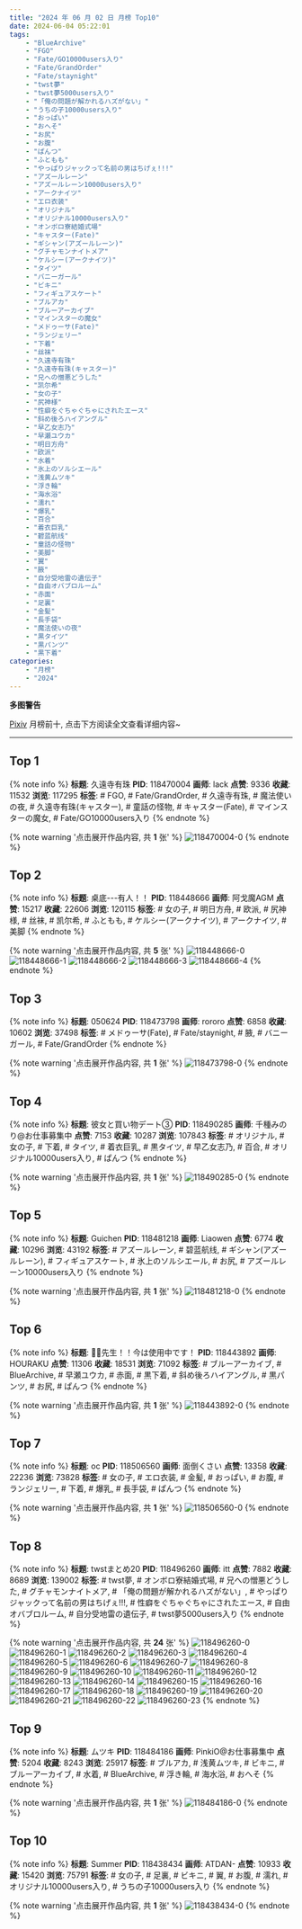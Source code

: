 ```yaml
---
title: "2024 年 06 月 02 日 月榜 Top10"
date: 2024-06-04 05:22:01
tags:
    - "BlueArchive"
    - "FGO"
    - "Fate/GO10000users入り"
    - "Fate/GrandOrder"
    - "Fate/staynight"
    - "twst夢"
    - "twst夢5000users入り"
    - "「俺の問題が解かれるハズがない」"
    - "うちの子10000users入り"
    - "おっぱい"
    - "おへそ"
    - "お尻"
    - "お腹"
    - "ぱんつ"
    - "ふともも"
    - "やっぱりジャックって名前の男はちげぇ!!!"
    - "アズールレーン"
    - "アズールレーン10000users入り"
    - "アークナイツ"
    - "エロ衣装"
    - "オリジナル"
    - "オリジナル10000users入り"
    - "オンボロ寮結婚式場"
    - "キャスター(Fate)"
    - "ギシャン(アズールレーン)"
    - "グチャモンナイトメア"
    - "ケルシー(アークナイツ)"
    - "タイツ"
    - "バニーガール"
    - "ビキニ"
    - "フィギュアスケート"
    - "ブルアカ"
    - "ブルーアーカイブ"
    - "マインスターの魔女"
    - "メドゥーサ(Fate)"
    - "ランジェリー"
    - "下着"
    - "丝袜"
    - "久遠寺有珠"
    - "久遠寺有珠(キャスター)"
    - "兄への憎悪どうした"
    - "凯尔希"
    - "女の子"
    - "尻神様"
    - "性癖をぐちゃぐちゃにされたエース"
    - "斜め後ろハイアングル"
    - "早乙女志乃"
    - "早瀬ユウカ"
    - "明日方舟"
    - "欧派"
    - "水着"
    - "氷上のソルシエール"
    - "浅黄ムツキ"
    - "浮き輪"
    - "海水浴"
    - "濡れ"
    - "爆乳"
    - "百合"
    - "着衣巨乳"
    - "碧蓝航线"
    - "童話の怪物"
    - "美脚"
    - "翼"
    - "腋"
    - "自分受地雷の遺伝子"
    - "自由オバブロルーム"
    - "赤面"
    - "足裏"
    - "金髪"
    - "長手袋"
    - "魔法使いの夜"
    - "黒タイツ"
    - "黒パンツ"
    - "黒下着"
categories:
    - "月榜"
    - "2024"
---
```


<i class="fa fa-triangle-exclamation"></i>**多图警告**<i class="fa fa-triangle-exclamation"></i>

[Pixiv](https://www.pixiv.net/) 月榜前十, 点击下方阅读全文查看详细内容~

<!-- more -->

---

## Top 1

{% note info %}
**标题**: 久遠寺有珠
**PID**: 118470004 **画师**: lack
**点赞**: 9336 **收藏**: 11532 **浏览**: 117295
**标签**: # FGO, # Fate/GrandOrder, # 久遠寺有珠, # 魔法使いの夜, # 久遠寺有珠(キャスター), # 童話の怪物, # キャスター(Fate), # マインスターの魔女, # Fate/GO10000users入り
{% endnote %}

{% note warning '点击展开作品内容, 共 **1** 张' %}
![118470004-0](https://i.pixiv.re/img-original/img/2024/05/06/00/00/30/118470004_p0.png)
{% endnote %}

## Top 2

{% note info %}
**标题**: 桌底---有人！！
**PID**: 118448666 **画师**: 阿戈魔AGM
**点赞**: 15217 **收藏**: 22606 **浏览**: 120115
**标签**: # 女の子, # 明日方舟, # 欧派, # 尻神様, # 丝袜, # 凯尔希, # ふともも, # ケルシー(アークナイツ), # アークナイツ, # 美脚
{% endnote %}

{% note warning '点击展开作品内容, 共 **5** 张' %}
![118448666-0](https://i.pixiv.re/img-original/img/2024/05/05/12/10/51/118448666_p0.jpg)
![118448666-1](https://i.pixiv.re/img-original/img/2024/05/05/12/10/51/118448666_p1.jpg)
![118448666-2](https://i.pixiv.re/img-original/img/2024/05/05/12/10/51/118448666_p2.jpg)
![118448666-3](https://i.pixiv.re/img-original/img/2024/05/05/12/10/51/118448666_p3.jpg)
![118448666-4](https://i.pixiv.re/img-original/img/2024/05/05/12/10/51/118448666_p4.jpg)
{% endnote %}

## Top 3

{% note info %}
**标题**: 050624
**PID**: 118473798 **画师**: rororo
**点赞**: 6858 **收藏**: 10602 **浏览**: 37498
**标签**: # メドゥーサ(Fate), # Fate/staynight, # 腋, # バニーガール, # Fate/GrandOrder
{% endnote %}

{% note warning '点击展开作品内容, 共 **1** 张' %}
![118473798-0](https://i.pixiv.re/img-original/img/2024/05/06/01/56/34/118473798_p0.jpg)
{% endnote %}

## Top 4

{% note info %}
**标题**: 彼女と買い物デート③
**PID**: 118490285 **画师**: 千種みのり@お仕事募集中
**点赞**: 7153 **收藏**: 10287 **浏览**: 107843
**标签**: # オリジナル, # 女の子, # 下着, # タイツ, # 着衣巨乳, # 黒タイツ, # 早乙女志乃, # 百合, # オリジナル10000users入り, # ぱんつ
{% endnote %}

{% note warning '点击展开作品内容, 共 **1** 张' %}
![118490285-0](https://i.pixiv.re/img-original/img/2024/05/06/17/22/35/118490285_p0.jpg)
{% endnote %}

## Top 5

{% note info %}
**标题**: Guichen
**PID**: 118481218 **画师**: Liaowen
**点赞**: 6774 **收藏**: 10296 **浏览**: 43192
**标签**: # アズールレーン, # 碧蓝航线, # ギシャン(アズールレーン), # フィギュアスケート, # 氷上のソルシエール, # お尻, # アズールレーン10000users入り
{% endnote %}

{% note warning '点击展开作品内容, 共 **1** 张' %}
![118481218-0](https://i.pixiv.re/img-original/img/2024/05/06/10/41/52/118481218_p0.png)
{% endnote %}

## Top 6

{% note info %}
**标题**: 💢💢先生！！今は使用中です！
**PID**: 118443892 **画师**: HOURAKU
**点赞**: 11306 **收藏**: 18531 **浏览**: 71092
**标签**: # ブルーアーカイブ, # BlueArchive, # 早瀬ユウカ, # 赤面, # 黒下着, # 斜め後ろハイアングル, # 黒パンツ, # お尻, # ぱんつ
{% endnote %}

{% note warning '点击展开作品内容, 共 **1** 张' %}
![118443892-0](https://i.pixiv.re/img-original/img/2024/05/05/08/00/08/118443892_p0.jpg)
{% endnote %}

## Top 7

{% note info %}
**标题**: oc
**PID**: 118506560 **画师**: 面倒くさい
**点赞**: 13358 **收藏**: 22236 **浏览**: 73828
**标签**: # 女の子, # エロ衣装, # 金髪, # おっぱい, # お腹, # ランジェリー, # 下着, # 爆乳, # 長手袋, # ぱんつ
{% endnote %}

{% note warning '点击展开作品内容, 共 **1** 张' %}
![118506560-0](https://i.pixiv.re/img-original/img/2024/05/07/00/57/57/118506560_p0.png)
{% endnote %}

## Top 8

{% note info %}
**标题**: twstまとめ20
**PID**: 118496260 **画师**: itt
**点赞**: 7882 **收藏**: 8689 **浏览**: 139002
**标签**: # twst夢, # オンボロ寮結婚式場, # 兄への憎悪どうした, # グチャモンナイトメア, # 「俺の問題が解かれるハズがない」, # やっぱりジャックって名前の男はちげぇ!!!, # 性癖をぐちゃぐちゃにされたエース, # 自由オバブロルーム, # 自分受地雷の遺伝子, # twst夢5000users入り
{% endnote %}

{% note warning '点击展开作品内容, 共 **24** 张' %}
![118496260-0](https://i.pixiv.re/img-original/img/2024/05/06/20/32/51/118496260_p0.png)
![118496260-1](https://i.pixiv.re/img-original/img/2024/05/06/20/32/51/118496260_p1.png)
![118496260-2](https://i.pixiv.re/img-original/img/2024/05/06/20/32/51/118496260_p2.png)
![118496260-3](https://i.pixiv.re/img-original/img/2024/05/06/20/32/51/118496260_p3.png)
![118496260-4](https://i.pixiv.re/img-original/img/2024/05/06/20/32/51/118496260_p4.png)
![118496260-5](https://i.pixiv.re/img-original/img/2024/05/06/20/32/51/118496260_p5.png)
![118496260-6](https://i.pixiv.re/img-original/img/2024/05/06/20/32/51/118496260_p6.png)
![118496260-7](https://i.pixiv.re/img-original/img/2024/05/06/20/32/51/118496260_p7.png)
![118496260-8](https://i.pixiv.re/img-original/img/2024/05/06/20/32/51/118496260_p8.png)
![118496260-9](https://i.pixiv.re/img-original/img/2024/05/06/20/32/51/118496260_p9.png)
![118496260-10](https://i.pixiv.re/img-original/img/2024/05/06/20/32/51/118496260_p10.png)
![118496260-11](https://i.pixiv.re/img-original/img/2024/05/06/20/32/51/118496260_p11.png)
![118496260-12](https://i.pixiv.re/img-original/img/2024/05/06/20/32/51/118496260_p12.png)
![118496260-13](https://i.pixiv.re/img-original/img/2024/05/06/20/32/51/118496260_p13.png)
![118496260-14](https://i.pixiv.re/img-original/img/2024/05/06/20/32/51/118496260_p14.png)
![118496260-15](https://i.pixiv.re/img-original/img/2024/05/06/20/32/51/118496260_p15.png)
![118496260-16](https://i.pixiv.re/img-original/img/2024/05/06/20/32/51/118496260_p16.png)
![118496260-17](https://i.pixiv.re/img-original/img/2024/05/06/20/32/51/118496260_p17.png)
![118496260-18](https://i.pixiv.re/img-original/img/2024/05/06/20/32/51/118496260_p18.png)
![118496260-19](https://i.pixiv.re/img-original/img/2024/05/06/20/32/51/118496260_p19.png)
![118496260-20](https://i.pixiv.re/img-original/img/2024/05/06/20/32/51/118496260_p20.png)
![118496260-21](https://i.pixiv.re/img-original/img/2024/05/06/20/32/51/118496260_p21.png)
![118496260-22](https://i.pixiv.re/img-original/img/2024/05/06/20/32/51/118496260_p22.png)
![118496260-23](https://i.pixiv.re/img-original/img/2024/05/06/20/32/51/118496260_p23.png)
{% endnote %}

## Top 9

{% note info %}
**标题**: ムツキ
**PID**: 118484186 **画师**: PinkiO@お仕事募集中
**点赞**: 5204 **收藏**: 8243 **浏览**: 25917
**标签**: # ブルアカ, # 浅黄ムツキ, # ビキニ, # ブルーアーカイブ, # 水着, # BlueArchive, # 浮き輪, # 海水浴, # おへそ
{% endnote %}

{% note warning '点击展开作品内容, 共 **1** 张' %}
![118484186-0](https://i.pixiv.re/img-original/img/2024/05/06/12/57/58/118484186_p0.png)
{% endnote %}

## Top 10

{% note info %}
**标题**: Summer
**PID**: 118438434 **画师**: ATDAN-
**点赞**: 10933 **收藏**: 15420 **浏览**: 75791
**标签**: # 女の子, # 足裏, # ビキニ, # 翼, # お腹, # 濡れ, # オリジナル10000users入り, # うちの子10000users入り
{% endnote %}

{% note warning '点击展开作品内容, 共 **1** 张' %}
![118438434-0](https://i.pixiv.re/img-original/img/2024/05/05/03/47/15/118438434_p0.png)
{% endnote %}
